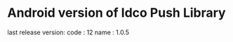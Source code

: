 Android version of Idco Push Library
====================================
last release version:
 code : 12
 name : 1.0.5